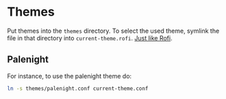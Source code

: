 # Themes

Put themes into the `themes` directory. To select the used theme, symlink the file in that directory into `current-theme.rofi`. [Just like Rofi](.config/rofi/README.md).

## Palenight

For instance, to use the palenight theme do:

```sh
ln -s themes/palenight.conf current-theme.conf
```

